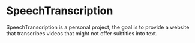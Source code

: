 # SpeechTranscription
SpeechTranscription is a personal project, the goal is to provide a website that transcribes videos that might not offer subtitles into text. 
